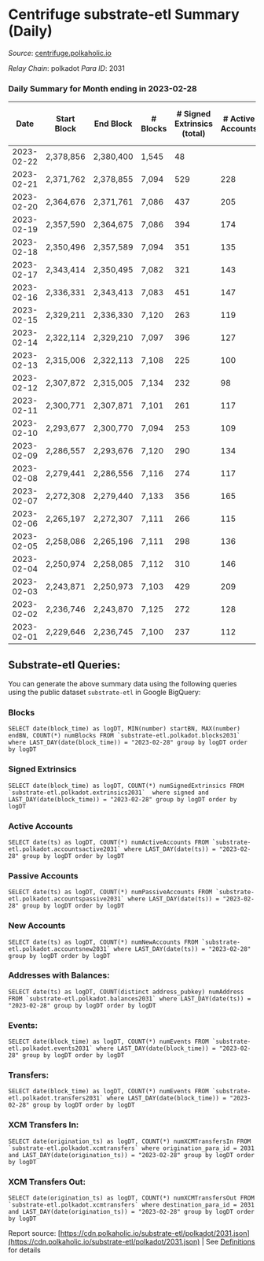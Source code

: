 # Centrifuge substrate-etl Summary (Daily)

_Source_: [centrifuge.polkaholic.io](https://centrifuge.polkaholic.io)

*Relay Chain*: polkadot
*Para ID*: 2031



### Daily Summary for Month ending in 2023-02-28


| Date | Start Block | End Block | # Blocks | # Signed Extrinsics (total) | # Active Accounts | # Passive | # New | # Addresses with Balances | # Events | # Transfers | # XCM Transfers In | # XCM Transfers Out | Issues | 
| ---- | ----------- | --------- | -------- | --------------------------- | ----------------- | --------- | ----- | ------------------------- | -------- | ----------- | ------------------ | ------------------- | ------ |
| 2023-02-22 | 2,378,856 | 2,380,400 | 1,545 | 48 |  |  |  |  | 3,433 | 30 ($519.02) |   |   |  |
| 2023-02-21 | 2,371,762 | 2,378,855 | 7,094 | 529 | 228 | 25 | 22 | 44,553 | 18,023 | 323 ($14.78) |   |   |  |
| 2023-02-20 | 2,364,676 | 2,371,761 | 7,086 | 437 | 205 | 29 | 20 | 44,532 | 17,385 | 294 ($145.59) |   |   |  |
| 2023-02-19 | 2,357,590 | 2,364,675 | 7,086 | 394 | 174 | 37 | 21 | 44,513 | 17,074 | 261  |   |   |  |
| 2023-02-18 | 2,350,496 | 2,357,589 | 7,094 | 351 | 135 | 31 | 13 | 44,493 | 16,742 | 242 ($4,053.20) |   |   |  |
| 2023-02-17 | 2,343,414 | 2,350,495 | 7,082 | 321 | 143 | 27 | 18 | 44,481 | 16,509 | 226  |   |   |  |
| 2023-02-16 | 2,336,331 | 2,343,413 | 7,083 | 451 | 147 | 41 | 25 | 44,463 | 17,412 | 347  |   |   |  |
| 2023-02-15 | 2,329,211 | 2,336,330 | 7,120 | 263 | 119 | 27 | 11 | 44,439 | 16,180 | 184  |   |   |  |
| 2023-02-14 | 2,322,114 | 2,329,210 | 7,097 | 396 | 127 | 29 | 15 | 44,429 | 17,079 | 277  |   |   |  |
| 2023-02-13 | 2,315,006 | 2,322,113 | 7,108 | 225 | 100 | 24 | 14 | 44,415 | 15,867 | 169 ($55.60) |   |   |  |
| 2023-02-12 | 2,307,872 | 2,315,005 | 7,134 | 232 | 98 | 16 | 10 | 44,401 | 15,940 | 147  |   |   |  |
| 2023-02-11 | 2,300,771 | 2,307,871 | 7,101 | 261 | 117 | 25 | 13 | 44,391 | 16,096 | 170  |   |   |  |
| 2023-02-10 | 2,293,677 | 2,300,770 | 7,094 | 253 | 109 | 14 | 8 | 44,379 | 16,048 | 185  |   |   |  |
| 2023-02-09 | 2,286,557 | 2,293,676 | 7,120 | 290 | 134 | 20 | 20 | 44,371 | 16,354 | 196 ($38.06) |   |   |  |
| 2023-02-08 | 2,279,441 | 2,286,556 | 7,116 | 274 | 117 | 20 | 10 | 44,351 | 16,209 | 184  |   |   |  |
| 2023-02-07 | 2,272,308 | 2,279,440 | 7,133 | 356 | 165 | 36 | 23 | 44,342 | 16,918 | 221  |   |   |  |
| 2023-02-06 | 2,265,197 | 2,272,307 | 7,111 | 266 | 115 | 33 | 12 | 44,320 | 16,158 | 188 ($809.13) |   |   |  |
| 2023-02-05 | 2,258,086 | 2,265,196 | 7,111 | 298 | 136 | 23 | 13 | 44,309 | 16,361 | 175  |   |   |  |
| 2023-02-04 | 2,250,974 | 2,258,085 | 7,112 | 310 | 146 | 24 | 20 | 44,297 | 16,495 | 203 ($4.62) |   |   |  |
| 2023-02-03 | 2,243,871 | 2,250,973 | 7,103 | 429 | 209 | 25 | 15 | 44,278 | 17,375 | 278 ($1,590.76) |   |   |  |
| 2023-02-02 | 2,236,746 | 2,243,870 | 7,125 | 272 | 128 | 22 | 10 | 44,270 | 16,229 | 188  |   |   |  |
| 2023-02-01 | 2,229,646 | 2,236,745 | 7,100 | 237 | 112 | 22 | 12 | 44,260 | 15,938 | 178 ($5,272.38) |   |   |  |

## Substrate-etl Queries:
You can generate the above summary data using the following queries using the public dataset `substrate-etl` in Google BigQuery:


### Blocks
```
SELECT date(block_time) as logDT, MIN(number) startBN, MAX(number) endBN, COUNT(*) numBlocks FROM `substrate-etl.polkadot.blocks2031`  where LAST_DAY(date(block_time)) = "2023-02-28" group by logDT order by logDT
```


### Signed Extrinsics
```
SELECT date(block_time) as logDT, COUNT(*) numSignedExtrinsics FROM `substrate-etl.polkadot.extrinsics2031`  where signed and LAST_DAY(date(block_time)) = "2023-02-28" group by logDT order by logDT
```


### Active Accounts
```
SELECT date(ts) as logDT, COUNT(*) numActiveAccounts FROM `substrate-etl.polkadot.accountsactive2031` where LAST_DAY(date(ts)) = "2023-02-28" group by logDT order by logDT
```


### Passive Accounts
```
SELECT date(ts) as logDT, COUNT(*) numPassiveAccounts FROM `substrate-etl.polkadot.accountspassive2031` where LAST_DAY(date(ts)) = "2023-02-28" group by logDT order by logDT
```


### New Accounts
```
SELECT date(ts) as logDT, COUNT(*) numNewAccounts FROM `substrate-etl.polkadot.accountsnew2031` where LAST_DAY(date(ts)) = "2023-02-28" group by logDT order by logDT
```


### Addresses with Balances:
```
SELECT date(ts) as logDT, COUNT(distinct address_pubkey) numAddress FROM `substrate-etl.polkadot.balances2031` where LAST_DAY(date(ts)) = "2023-02-28" group by logDT order by logDT
```


### Events:
```
SELECT date(block_time) as logDT, COUNT(*) numEvents FROM `substrate-etl.polkadot.events2031` where LAST_DAY(date(block_time)) = "2023-02-28" group by logDT order by logDT
```


### Transfers:
```
SELECT date(block_time) as logDT, COUNT(*) numEvents FROM `substrate-etl.polkadot.transfers2031` where LAST_DAY(date(block_time)) = "2023-02-28" group by logDT order by logDT
```


### XCM Transfers In:
```
SELECT date(origination_ts) as logDT, COUNT(*) numXCMTransfersIn FROM `substrate-etl.polkadot.xcmtransfers` where origination_para_id = 2031 and LAST_DAY(date(origination_ts)) = "2023-02-28" group by logDT order by logDT
```


### XCM Transfers Out:
```
SELECT date(origination_ts) as logDT, COUNT(*) numXCMTransfersOut FROM `substrate-etl.polkadot.xcmtransfers` where destination_para_id = 2031 and LAST_DAY(date(origination_ts)) = "2023-02-28" group by logDT order by logDT
```



Report source: [https://cdn.polkaholic.io/substrate-etl/polkadot/2031.json](https://cdn.polkaholic.io/substrate-etl/polkadot/2031.json) | See [Definitions](/DEFINITIONS.md) for details
